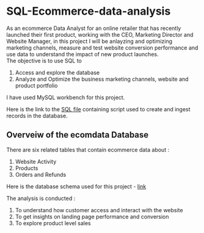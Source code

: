 # SQL-Ecommerce-data-analysis

As an ecommerce Data Analyst for an online retailer that has recently launched their first product, working with the CEO, Marketing Director and Website Manager, in this project I will be anlayzing and 
optimizing marketing channels, measure and test website conversion performance and use data to understand the impact of new product launches.
<br>
The objective is to use SQL to
1. Access and explore the database
2. Analyze and Optimize the business marketing channels, website and product portfolio

I have used MySQL workbench for this project.<br>

Here is the link to the [SQL file]() containing script used to create and ingest records in the database.  

## Overveiw of the ecomdata Database

There are six related tables that contain ecommerce data about :
1. Website Activity
2. Products
3. Orders and Refunds

Here is the database schema used for this project - [link]()

The analysis is conducted :

1. To understand how customer access and interact with the website
2. To get insights on landing page performance and conversion
3. To explore product level sales


